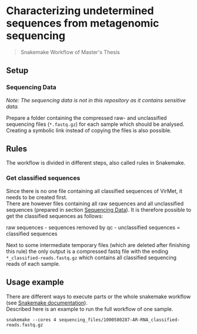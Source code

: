 # Characterizing undetermined sequences from metagenomic sequencing
> Snakemake Workflow of Master's Thesis

## Setup

### Sequencing Data
*Note: The sequencing data is not in this repository as it contains sensitive data.*  

Prepare a folder containing the compressed raw- and unclassified sequencing files (`*.fastq.gz`) for each sample which should be analysed. Creating a symbolic link instead of copying the files is also possible.  

## Rules
The workflow is divided in different steps, also called rules in Snakemake.

### Get classified sequences
Since there is no one file containing all classified sequences of VirMet, it needs to be created first.  
There are however files containing all raw sequences and all unclassified sequences (prepared in section [Sequencing Data](sequencing-data)). It is therefore possible to get the classified sequences as follows:  

raw sequences - sequences removed by qc - unclassified sequences = classified sequences  

Next to some intermediate temporary files (which are deleted after finishing this rule) the only output is a compressed fastq file with the ending `*_classified-reads.fastq.gz` which contains all classified sequencing reads of each sample.

## Usage example
There are different ways to execute parts or the whole snakemake workflow (see [Snakemake documentation](https://snakemake.readthedocs.io/en/stable/)).  
Described here is an example to run the full workflow of one sample.

`snakemake --cores 4 sequencing_files/1000580287-AR-RNA_classified-reads.fastq.gz`
